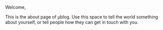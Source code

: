 Welcome, 

This is the about page of μblog.
Use this space to tell the world something about yourself, or tell people how they can get in touch with you.
